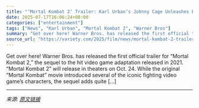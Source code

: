 ```yaml
---
title: "‘Mortal Kombat 2’ Trailer: Karl Urban’s Johnny Cage Unleashes Bloody Video Game Violence"
date: 2025-07-17T16:06:24+08:00
categories: ["entertainment"]
tags: ["News", "Karl Urban", "Mortal Kombat 2", "Warner Bros"]
summary: "Get over here! Warner Bros. has released the first official trailer for &#8220;Mortal Kombat 2,&#8221; the sequel to the hit video game adaptation released in 2021. &#8220;Mortal Kombat 2&#8221; will "
source_url: "https://variety.com/2025/film/news/mortal-kombat-2-trailer-johnny-cage-karl-urban-sequel-video-game-1236304312/"
---
```


Get over here! Warner Bros. has released the first official trailer for &#8220;Mortal Kombat 2,&#8221; the sequel to the hit video game adaptation released in 2021. &#8220;Mortal Kombat 2&#8221; will release in theaters on Oct. 24. While the original &#8220;Mortal Kombat&#8221; movie introduced several of the iconic fighting video game&#8217;s characters, the sequel adds quite [&#8230;]

---

*来源: [原文链接](https://variety.com/2025/film/news/mortal-kombat-2-trailer-johnny-cage-karl-urban-sequel-video-game-1236304312/)*

